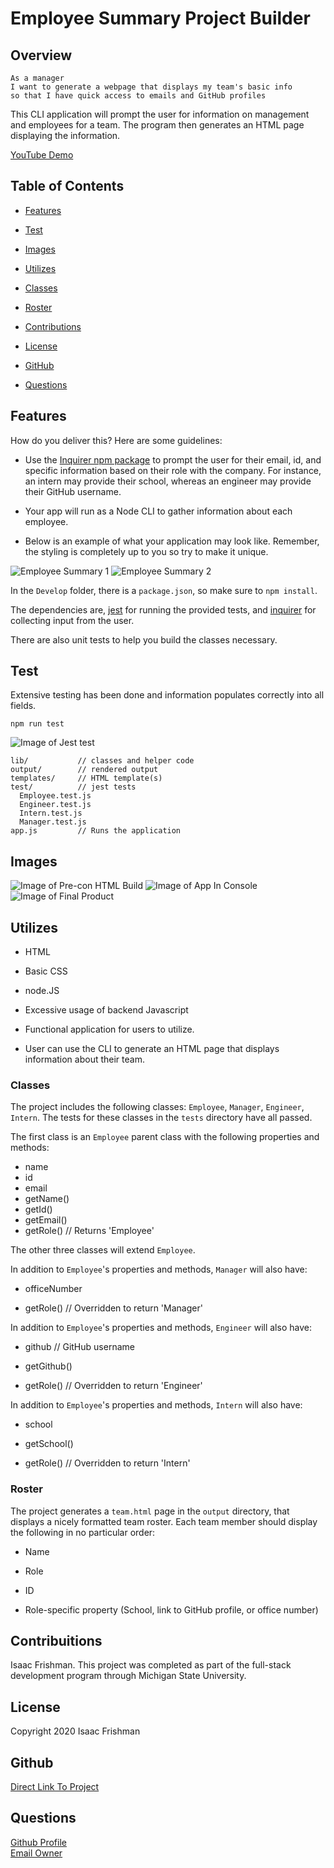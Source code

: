 # Employee Summary Project Builder

## Overview

```
As a manager
I want to generate a webpage that displays my team's basic info
so that I have quick access to emails and GitHub profiles
```
This CLI application will prompt the user for information on management and employees for a team. The program then generates an HTML page displaying the information.

[YouTube Demo](https://youtu.be/COlj8ZTFP2o)


## Table of Contents

* [Features](#Features) <br>

* [Test](#Test) <br>

* [Images](#Images) <br>

* [Utilizes](#Utilizes) <br>

* [Classes](#Classes) <br>

* [Roster](#Roster) <br>

* [Contributions](#Contributions) <br>

* [License](#License) <br>

* [GitHub](#Github) <br>

* [Questions](#Questions) <br>


## Features

How do you deliver this? Here are some guidelines:

* Use the [Inquirer npm package](https://github.com/SBoudrias/Inquirer.js/) to prompt the user for their email, id, and specific information based on their role with the company. For instance, an intern may provide their school, whereas an engineer may provide their GitHub username.

* Your app will run as a Node CLI to gather information about each employee.

* Below is an example of what your application may look like. Remember, the styling is completely up to you so try to make it unique.

![Employee Summary 1](./Assets/10-OOP-homework-demo-1.png)
![Employee Summary 2](./Assets/10-OOP-homework-demo-2.png)

In the `Develop` folder, there is a `package.json`, so make sure to `npm install`.

The dependencies are, [jest](https://jestjs.io/) for running the provided tests, and [inquirer](https://www.npmjs.com/package/inquirer) for collecting input from the user.

There are also unit tests to help you build the classes necessary.

## Test

Extensive testing has been done and information populates correctly into all fields.
```
npm run test
```
  ![Image of Jest test](https://github.com/blackedoutkeys/EmployeeBreakdownSummary/blob/main/Assets/jestTestPass.png)

```
lib/           // classes and helper code
output/        // rendered output
templates/     // HTML template(s)
test/          // jest tests
  Employee.test.js
  Engineer.test.js
  Intern.test.js
  Manager.test.js
app.js         // Runs the application

```
## Images
  
  ![Image of Pre-con HTML Build](https://github.com/blackedoutkeys/EmployeeBreakdownSummary/blob/main/Assets/precreationhtml.png)
  ![Image of App In Console](https://github.com/blackedoutkeys/EmployeeBreakdownSummary/blob/main/Assets/successfulapprun.png)
  ![Image of Final Product](https://github.com/blackedoutkeys/EmployeeBreakdownSummary/blob/main/Assets/postcreationhtml.png)


## Utilizes

* HTML

* Basic CSS

* node.JS

* Excessive usage of backend Javascript

* Functional application for users to utilize.

* User can use the CLI to generate an HTML page that displays information about their team.


### Classes
The project includes the following classes: `Employee`, `Manager`, `Engineer`,
`Intern`. The tests for these classes in the `tests` directory have all passed.

The first class is an `Employee` parent class with the following properties and
methods:

  * name
  * id
  * email
  * getName()
  * getId()
  * getEmail()
  * getRole() // Returns 'Employee'

The other three classes will extend `Employee`. 

In addition to `Employee`'s properties and methods, `Manager` will also have:

  * officeNumber

  * getRole() // Overridden to return 'Manager'

In addition to `Employee`'s properties and methods, `Engineer` will also have:

  * github  // GitHub username

  * getGithub()

  * getRole() // Overridden to return 'Engineer'

In addition to `Employee`'s properties and methods, `Intern` will also have:

  * school 

  * getSchool()

  * getRole() // Overridden to return 'Intern'


### Roster

The project generates a `team.html` page in the `output` directory, that displays a nicely formatted team roster. Each team member should display the following in no particular order:

  * Name

  * Role

  * ID

  * Role-specific property (School, link to GitHub profile, or office number)

## Contribuitions

Isaac Frishman. This project was completed as part of the full-stack development program through Michigan State University.

## License

Copyright 2020 Isaac Frishman

## Github

[Direct Link To Project](https://github.com/blackedoutkeys/EmployeeBreakdownSummary) <br>

## Questions

[Github Profile](https://github.com/blackedoutkeys) <br>
[Email Owner](isaacfrishman@gmail.com)
